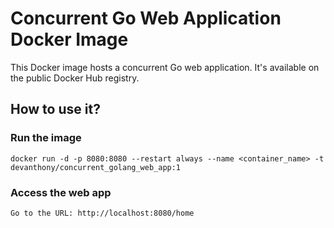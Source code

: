 # Concurrent Go Web Application Docker Image

This Docker image hosts a concurrent Go web application. It's available on the public Docker Hub registry.

## How to use it?

### Run the image
```docker run -d -p 8080:8080 --restart always --name <container_name> -t devanthony/concurrent_golang_web_app:1```

### Access the web app
```Go to the URL: http://localhost:8080/home```
